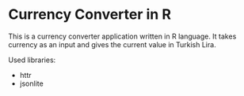 
# Currency Converter in R

This is a currency converter application written in R language. It takes currency as an input and gives the current value in Turkish Lira. 

Used libraries:
- httr
- jsonlite

